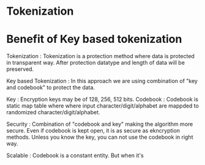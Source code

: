 # Tokenization
Benefit of Key based tokenization
=================================
Tokenization : Tokenization is a protection method where data is protected in transparent way. After protection datatype and length of data will be preserved.

Key based Tokenization : In this approach we are using combination of "key and codebook" to protect the data.

Key : Encryption keys may be of 128, 256, 512 bits. 
Codebook : Codebook is static map table where where input character/digit/alphabet are mappded to randomized character/digit/alphabet.

Security : Combination of "codebook and key" making the algorithm more secure. Even if codebook is kept open, it is as secure as ekncryption methods. Unless you know the key, you can not use the codebook in right way.

Scalable : Codebook is a constant entity. But when it's  

